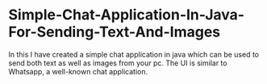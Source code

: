 # Simple-Chat-Application-In-Java-For-Sending-Text-And-Images
In this I have created a simple chat application in java which can be used to send both text as well as images from your pc. The UI is similar to Whatsapp, a well-known chat application. 
